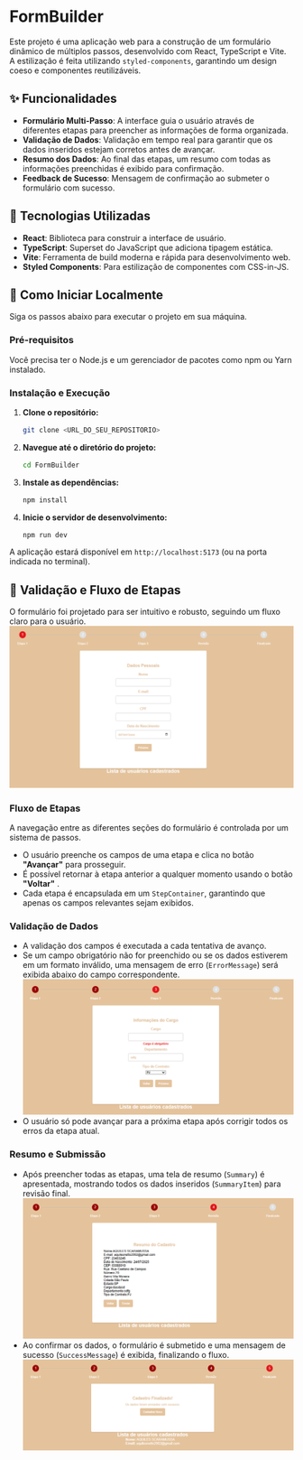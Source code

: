 # FormBuilder

Este projeto é uma aplicação web para a construção de um formulário dinâmico de múltiplos passos, desenvolvido com React, TypeScript e Vite. A estilização é feita utilizando `styled-components`, garantindo um design coeso e componentes reutilizáveis.

## ✨ Funcionalidades

- **Formulário Multi-Passo**: A interface guia o usuário através de diferentes etapas para preencher as informações de forma organizada.
- **Validação de Dados**: Validação em tempo real para garantir que os dados inseridos estejam corretos antes de avançar.
- **Resumo dos Dados**: Ao final das etapas, um resumo com todas as informações preenchidas é exibido para confirmação.
- **Feedback de Sucesso**: Mensagem de confirmação ao submeter o formulário com sucesso.

## 🚀 Tecnologias Utilizadas

- **React**: Biblioteca para construir a interface de usuário.
- **TypeScript**: Superset do JavaScript que adiciona tipagem estática.
- **Vite**: Ferramenta de build moderna e rápida para desenvolvimento web.
- **Styled Components**: Para estilização de componentes com CSS-in-JS.

## 🏁 Como Iniciar Localmente

Siga os passos abaixo para executar o projeto em sua máquina.

### Pré-requisitos

Você precisa ter o Node.js e um gerenciador de pacotes como npm ou Yarn instalado.

### Instalação e Execução

1.  **Clone o repositório:**
    ```sh
    git clone <URL_DO_SEU_REPOSITORIO>
    ```

2.  **Navegue até o diretório do projeto:**
    ```sh
    cd FormBuilder
    ```

3.  **Instale as dependências:**
    ```sh
    npm install
    ```

4.  **Inicie o servidor de desenvolvimento:**
    ```sh
    npm run dev
    ```

A aplicação estará disponível em `http://localhost:5173` (ou na porta indicada no terminal).

## 📝 Validação e Fluxo de Etapas

O formulário foi projetado para ser intuitivo e robusto, seguindo um fluxo claro para o usuário.
![alt text](image.png)
### Fluxo de Etapas

A navegação entre as diferentes seções do formulário é controlada por um sistema de passos.

- O usuário preenche os campos de uma etapa e clica no botão **"Avançar"**  para prosseguir.
- É possível retornar à etapa anterior a qualquer momento usando o botão **"Voltar"** .
- Cada etapa é encapsulada em um `StepContainer`, garantindo que apenas os campos relevantes sejam exibidos.

### Validação de Dados

- A validação dos campos é executada a cada tentativa de avanço.
- Se um campo obrigatório não for preenchido ou se os dados estiverem em um formato inválido, uma mensagem de erro (`ErrorMessage`) será exibida abaixo do campo correspondente.
![alt text](image-1.png)
- O usuário só pode avançar para a próxima etapa após corrigir todos os erros da etapa atual.

### Resumo e Submissão

- Após preencher todas as etapas, uma tela de resumo (`Summary`) é apresentada, mostrando todos os dados inseridos (`SummaryItem`) para revisão final.
![alt text](image-2.png)
- Ao confirmar os dados, o formulário é submetido e uma mensagem de sucesso (`SuccessMessage`) é exibida, finalizando o fluxo.
![alt text](image-3.png)

